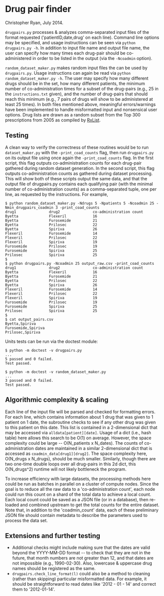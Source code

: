# Drug pair finder
Christopher Ryan, July 2014.


`drugpairs.py` processes & analyzes comma-separated input files of the format requested ('patientID,date,drug' on each line). Command line options may be specified, and usage instructions can be seen via `python drugpairs.py -h`. In addition to input file name and output file name, the user can specify how many times each drug-pair should be co-administered in order to be listed in the output (via the `-Ncoadmin` option).

`random_dataset_maker.py` makes random input files the can be used by `drugpairs.py`. Usage instructions can again be read via `python random_dataset_maker.py -h`. The user may specify how many different drugs should be in the set, how many different patients, the minimum number of co-administration times for a subset of the drug-pairs (e.g., 25 in the `instructions.txt` given), and the number of drug-pairs that should reach this minimum (e.g., 7 pairs of drugs will show to be administered at least 25 times). In both files mentioned above, meaningful errors/warnings have been implemented to handle misformatted input and nonsensical user options. Drug lists are drawn as a random subset from the Top 300 prescriptions from 2005 as compiled by [RxList](http://www.rxlist.com/script/main/art.asp?articlekey=79509).



## Testing

A clean way to verify the correctness of these routines would be to run `dataset_maker.py` with the `-print_coad_counts` flag, then run `drugpairs.py` on its output file using once again the `-print_coad_counts` flag. In the first script, this flag outputs co-administration counts for each drug-pair gathered during random dataset generation. In the second script, this flag outputs co-administration counts as gathered during dataset processing. This will show both of these scripts output the same data, and that the output file of drugpairs.py contains each qualifying pair (with the minimal number of co-administration counts) as a comma-separated tuple, one per line, as requested by the instructions. For example, 

```
$ python random_dataset_maker.py -Ndrugs 5 -Npatients 5 -Ncoadmin 25 -Nmin_drugpairs_coadmin 3 -print_coad_counts   
drug1               drug2               co-administration count
Byetta              Flexeril            16
Byetta              Furosemide          21
Byetta              Prilosec            22
Byetta              Spiriva             26
Flexeril            Furosemide          14
Flexeril            Prilosec            22
Flexeril            Spiriva             19
Furosemide          Prilosec            19
Furosemide          Spiriva             25
Prilosec            Spiriva             25
$
$ python drugpairs.py -Ncoadmin 25 output_raw.csv -print_coad_counts
drug1               drug2               co-administration count
Byetta              Flexeril            16
Byetta              Furosemide          21
Byetta              Prilosec            22
Byetta              Spiriva             26
Flexeril            Furosemide          14
Flexeril            Prilosec            22
Flexeril            Spiriva             19
Furosemide          Prilosec            19
Furosemide          Spiriva             25
Prilosec            Spiriva             25
$
$ cat output_pairs.csv
Byetta,Spiriva
Furosemide,Spiriva
Prilosec,Spiriva
```

Units tests can be run via the doctest module:

```
$ python -m doctest -v drugpairs.py
...
5 passed and 0 failed.
Test passed.
```

```
$ python -m doctest -v random_dataset_maker.py
...
3 passed and 0 failed.
Test passed.
```


## Algorithmic complexity & scaling

Each line of the input file will be parsed and checked for formatting errors. For each line, which contains information about 1 drug that was given to 1 patient on 1 date, the subroutine checks to see if any other drug was given to this patient on this date. This list is contained in a 2-dimensional dict that may be accessed via `alldata[patient][date]`. Usage of a dict (i.e., hash table) here allows this search to be O(1) on average. However, the space complexity could be large -- O(N_patients x N_dates). The counts of co-administration dates are maintained in a similar 2-dimensional dict that is accessed as `coadmin_data[drug1][drug2]`. The space complexity here, O(N_drugs x N_drugs), should be much smaller. Similarly, though there are two one-time double loops over all drug-pairs in this 2d dict, this O(N_drugs^2) runtime will not likely bottleneck the program.

To increase efficiency with large datasets, the processing methods here could be run as batches in parallel on a cluster of compute nodes. Since the goal is to reduce all the raw data to a 'co-administration count', each node could run this count on a shard of the total data to achieve a local count. Each local count could be saved as a JSON file (or in a database), then re-loaded and combined upstream to get the total counts for the entire dataset. Note that, in addition to the 'coadmin_count' data, each of these preliminary JSON file should contain metadata to describe the parameters used to process the data set. 



## Extensions and further testing

- Additional checks might include making sure that the dates are valid beyond the YYYY-MM-DD format -- to check that they are not in the future, that month numbers are not greater than 12, and that dates are not impossible (e.g., 1990-02-30). Also, lowercase & uppercase drug names should be registered as the same.
- `drugpairs.check_line_format(l)` could also be a method to cleaning (rather than skipping) particular misformatted data. For example, it should be straightforward to read dates like '2012 - 01 - 14' and correct them to '2012-01-14'.